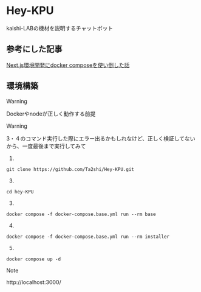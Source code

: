 # Hey-KPU
kaishi-LABの機材を説明するチャットボット

## 参考にした記事
[Next.js環境開発にdocker composeを使い倒した話](https://zenn.dev/k_hojo/articles/318d18e0e5b9ac#5.-docker-compose-up)

## 環境構築

> [!WARNING]
> Dockerやnodeが正しく動作する前提

> [!WARNING]
> 3・４のコマンド実行した際にエラー出るかもしれなけど、正しく検証してないから、一度最後まで実行してみて

1. 
```
git clone https://github.com/Ta2shi/Hey-KPU.git
```

3.
```
cd hey-KPU
```

3.
```
docker compose -f docker-compose.base.yml run --rm base
```

4.
```
docker compose -f docker-compose.base.yml run --rm installer
```

5.
```
docker compose up -d
```

> [!NOTE]
> http://localhost:3000/
